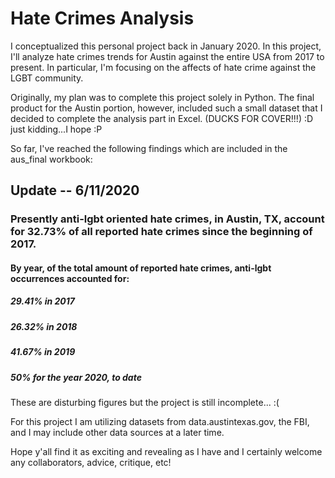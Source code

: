 # Hate Crimes Analysis
I conceptualized this personal project back in January 2020. In this project, I'll analyze hate crimes trends for Austin against the entire USA from 2017 to present. In particular, I'm focusing on the affects of hate crime against the LGBT community. 

Originally, my plan was to complete this project solely in Python. The final product for the Austin portion, however, included such a small dataset that I decided to complete the analysis part in Excel. (DUCKS FOR COVER!!!) :D just kidding...I hope :P 

So far, I've reached the following findings which are included in the aus_final workbook: 

## **Update -- 6/11/2020**
### Presently anti-lgbt oriented hate crimes, in Austin, TX, account for 32.73% of all reported hate crimes since the beginning of 2017. 
#### By year, of the total amount of reported hate crimes, anti-lgbt occurrences accounted for:
##### 29.41% in 2017
##### 26.32% in 2018
##### 41.67% in 2019
##### 50% for the year 2020, to date

These are disturbing figures but the project is still incomplete... :( 

For this project I am utilizing datasets from data.austintexas.gov, the FBI, and I may include other data sources at a later time. 

Hope y'all find it as exciting and revealing as I have and I certainly welcome any collaborators, advice, critique, etc!

